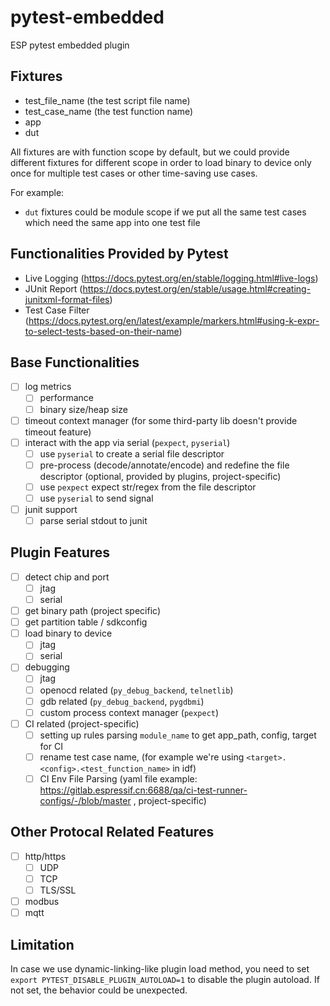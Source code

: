 # pytest-embedded

ESP pytest embedded plugin

## Fixtures

- test_file_name (the test script file name)
- test_case_name (the test function name)
- app
- dut

All fixtures are with function scope by default, but we could provide different fixtures for different scope in order to
load binary to device only once for multiple test cases or other time-saving use cases.

For example:

- `dut` fixtures could be module scope if we put all the same test cases which need the same app into one test file

## Functionalities Provided by Pytest

- Live Logging (https://docs.pytest.org/en/stable/logging.html#live-logs)
- JUnit Report (https://docs.pytest.org/en/stable/usage.html#creating-junitxml-format-files)
- Test Case
  Filter (https://docs.pytest.org/en/latest/example/markers.html#using-k-expr-to-select-tests-based-on-their-name)

## Base Functionalities

- [ ] log metrics
  - [ ] performance
  - [ ] binary size/heap size
- [ ] timeout context manager (for some third-party lib doesn't provide timeout feature)
- [ ] interact with the app via serial (`pexpect`, `pyserial`)
  - [ ] use `pyserial` to create a serial file descriptor
  - [ ] pre-process (decode/annotate/encode) and redefine the file descriptor (optional, provided by plugins,
    project-specific)
  - [ ] use `pexpect` expect str/regex from the file descriptor
  - [ ] use `pyserial` to send signal
- [ ] junit support
  - [ ] parse serial stdout to junit

## Plugin Features

- [ ] detect chip and port
  - [ ] jtag
  - [ ] serial
- [ ] get binary path (project specific)
- [ ] get partition table / sdkconfig
- [ ] load binary to device
  - [ ] jtag
  - [ ] serial
- [ ] debugging
  - [ ] jtag
  - [ ] openocd related (`py_debug_backend`, `telnetlib`)
  - [ ] gdb related (`py_debug_backend`, `pygdbmi`)
  - [ ] custom process context manager (`pexpect`)
- [ ] CI related (project-specific)
  - [ ] setting up rules parsing `module_name` to get app_path, config, target for CI
  - [ ] rename test case name, (for example we're using `<target>.<config>.<test_function_name>` in idf)
  - [ ] CI Env File Parsing (yaml file example: https://gitlab.espressif.cn:6688/qa/ci-test-runner-configs/-/blob/master
    , project-specific)

## Other Protocal Related Features

- [ ] http/https
  - [ ] UDP
  - [ ] TCP
  - [ ] TLS/SSL
- [ ] modbus
- [ ] mqtt

## Limitation

In case we use dynamic-linking-like plugin load method, you need to set `export PYTEST_DISABLE_PLUGIN_AUTOLOAD=1` to
disable the plugin autoload. If not set, the behavior could be unexpected.
